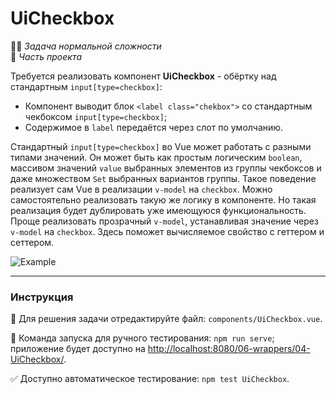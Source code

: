 # UiCheckbox

👷🏻 _Задача нормальной сложности_\
💼 _Часть проекта_

<!--start_statement-->

Требуется реализовать компонент **UiCheckbox** - обёртку над стандартным `input[type=checkbox]`:

- Компонент выводит блок `<label class="chekbox">` со стандартным чекбоксом `input[type=checkbox]`;
- Содержимое в `label` передаётся через слот по умолчанию.

Стандартный `input[type=checkbox]` во Vue может работать с разными типами значений. Он может быть как простым логическим
`boolean`, массивом значений `value` выбранных элементов из группы чекбоксов и даже множеством `Set` выбранных вариантов
группы. Такое поведение реализует сам Vue в реализации `v-model` на `checkbox`. Можно самостоятельно реализовать такую
же логику в компоненте. Но такая реализация будет дублировать уже имеющуюся функциональность. Проще реализовать
прозрачный `v-model`, устанавливая значение через `v-model` на `checkbox`. Здесь поможет вычисляемое свойство с геттером
и сеттером.

<img src="https://i.imgur.com/A3T89ic.gif" alt="Example" style="max-width: 100%" />

<!--end_statement-->

---

### Инструкция

📝 Для решения задачи отредактируйте файл: `components/UiCheckbox.vue`.

🚀 Команда запуска для ручного тестирования: `npm run serve`;\
приложение будет доступно на [http://localhost:8080/06-wrappers/04-UiCheckbox/](http://localhost:8080/06-wrappers/04-UiCheckbox/).

✅ Доступно автоматическое тестирование: `npm test UiCheckbox`.
